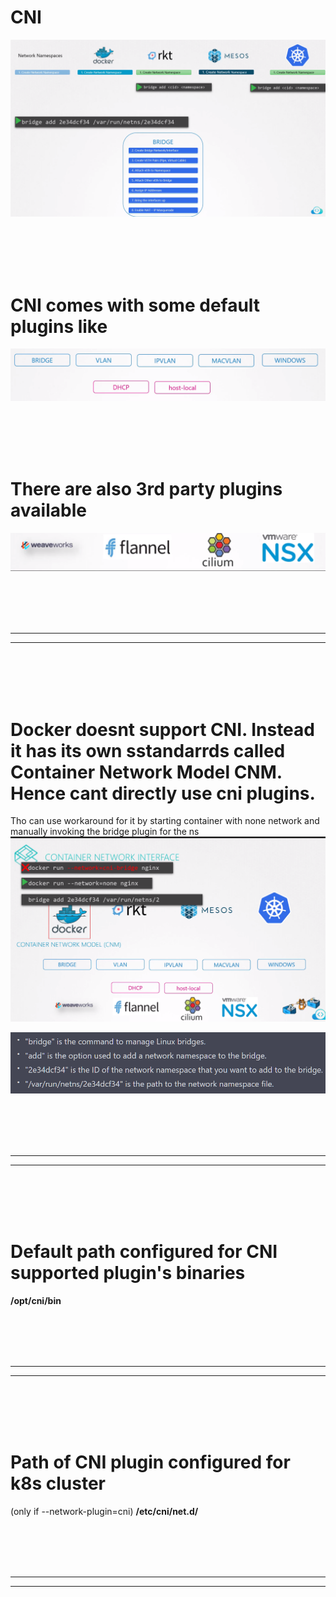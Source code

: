 
# CNI

![](Images/Pasted%20image%2020230320073442.png)



<br/>
<br/>
<br/>
<br/>

# CNI comes with some default plugins like 

![](Images/Pasted%20image%2020230320073823.png)


<br/>
<br/>
<br/>
<br/>

# There are also 3rd party plugins available

![](Images/Pasted%20image%2020230320073905.png)








<br/>
<br/>
<br/>
<br/>

---

---
<br/>
<br/>
<br/>
<br/>



# Docker doesnt support CNI. Instead it has its own sstandarrds called Container Network Model CNM. Hence cant directly use cni plugins. 

Tho can use workaround for it by starting container with none network and manually invoking the bridge plugin for the ns 
![](Images/Pasted%20image%2020230320074401.png)


![](Images/Pasted%20image%2020230320074417.png)












<br/>
<br/>
<br/>
<br/>

---

---
<br/>
<br/>
<br/>
<br/>






# Default path configured for CNI supported plugin's binaries

**/opt/cni/bin**



<br/>
<br/>
<br/>
<br/>

---

---
<br/>
<br/>
<br/>
<br/>



# Path of CNI plugin configured for k8s cluster 
(only if --network-plugin=cni)
**/etc/cni/net.d/**






<br/>
<br/>
<br/>
<br/>

---

---
<br/>
<br/>
<br/>
<br/>







